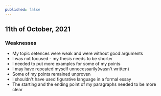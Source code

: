 ```yaml
---
published: false
---
```

## 11th of October, 2021

### Weaknesses
- My topic setences were weak and were without good arguments
- I was not focused - my thesis needs to be shorter
- I needed to put more examples for some of my points
- I may have repeated myself unnecessarily(wasn't written)
- Some of my points remained unproven
- I shouldn't have used figurative language in a formal essay
- The starting and the ending point of my paragraphs needed to be more clear